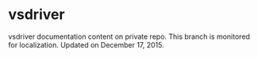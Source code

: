 # vsdriver
vsdriver documentation content on private repo. This branch is monitored for localization. Updated on December 17, 2015.


